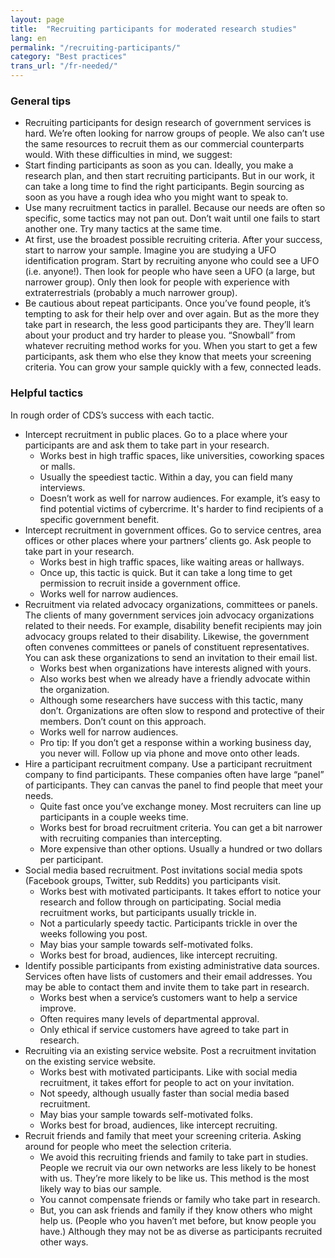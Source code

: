 ```yaml
---
layout: page
title:  "Recruiting participants for moderated research studies"
lang: en
permalink: "/recruiting-participants/"
category: "Best practices"
trans_url: "/fr-needed/"
---
```


### General tips
* Recruiting participants for design research of government services is hard. We’re often looking for narrow groups of people. We also can’t use the same resources to recruit them as our commercial counterparts would. With these difficulties in mind, we suggest:
* Start finding participants as soon as you can. Ideally, you make a research plan, and then start recruiting participants. But in our work, it can take a long time to find the right participants. Begin sourcing as soon as you have a rough idea who you might want to speak to.
* Use many recruitment tactics in parallel. Because our needs are often so specific, some tactics may not pan out. Don’t wait until one fails to start another one. Try many tactics at the same time.
* At first, use the broadest possible recruiting criteria. After your success, start to narrow your sample. Imagine you are studying a UFO identification program. Start by recruiting anyone who could see a UFO (i.e. anyone!). Then look for people who have seen a UFO (a large, but narrower group). Only then look for people with experience with extraterrestrials (probably a much narrower group).
* Be cautious about repeat participants. Once you’ve found people, it’s tempting to ask for their help over and over again. But as the more they take part in research, the less good participants they are. They’ll learn about your product and try harder to please you.
“Snowball” from whatever recruiting method works for you. When you start to get a few participants, ask them who else they know that meets your screening criteria. You can grow your sample quickly with a few, connected leads.

### Helpful tactics
In rough order of CDS’s success with each tactic.

* Intercept recruitment in public places. Go to a place where your participants are and ask them to take part in your research.
  * Works best in high traffic spaces, like universities, coworking spaces or malls.
  * Usually the speediest tactic. Within a day, you can field many interviews.
  * Doesn’t work as well for narrow audiences. For example, it’s easy to find potential victims of cybercrime. It's harder to find recipients of a specific government benefit.
* Intercept recruitment in government offices. Go to service centres, area offices or other places where your partners’ clients go. Ask people to take part in your research.
  * Works best in high traffic spaces, like waiting areas or hallways.
  * Once up, this tactic is quick. But it can take a long time to get permission to recruit inside a government office.
  * Works well for narrow audiences.
* Recruitment via related advocacy organizations, committees or panels. The clients of many government services join advocacy organizations related to their needs. For example, disability benefit recipients may join advocacy groups related to their disability. Likewise, the government often convenes committees or panels of constituent representatives. You can ask these organizations to send an invitation to their email list.
  * Works best when organizations have interests aligned with yours.
  * Also works best when we already have a friendly advocate within the organization.
  * Although some researchers have success with this tactic, many don’t. Organizations are often slow to respond and protective of their members. Don’t count on this approach.
  * Works well for narrow audiences.
  * Pro tip: If you don’t get a response within a working business day, you never will. Follow up via phone and move onto other leads.
* Hire a participant recruitment company. Use a participant recruitment company to find participants. These companies often have large “panel” of participants. They can canvas the panel to find people that meet your needs.
  * Quite fast once you’ve exchange money. Most recruiters can line up participants in a couple weeks time.
  * Works best for broad recruitment criteria. You can get a bit narrower with recruiting companies than intercepting.
  * More expensive than other options. Usually a hundred or two dollars per participant.
* Social media based recruitment. Post invitations social media spots (Facebook groups, Twitter, sub Reddits) you participants visit.
  * Works best with motivated participants. It takes effort to notice your research and follow through on participating. Social media recruitment works, but participants usually trickle in.
  * Not a particularly speedy tactic. Participants trickle in over the weeks following you post.
  * May bias your sample towards self-motivated folks.
  * Works best for broad, audiences, like intercept recruiting.
* Identify possible participants from existing administrative data sources. Services often have lists of customers and their email addresses. You may be able to contact them and invite them to take part in research.
  * Works best when a service’s customers want to help a service improve.
  * Often requires many levels of departmental approval.  
  * Only ethical if service customers have agreed to take part in research.
* Recruiting via an existing service website. Post a recruitment invitation on the existing service website.
  * Works best with motivated participants. Like with social media recruitment, it takes effort for people to act on your invitation.
  * Not speedy, although usually faster than social media based recruitment.
  * May bias your sample towards self-motivated folks.
  * Works best for broad, audiences, like intercept recruiting.
* Recruit friends and family that meet your screening criteria. Asking around for people who meet the selection criteria.
  * We avoid this recruiting friends and family to take part in studies. People we recruit via our own networks are less likely to be honest with us. They’re more likely to be like us. This method is the most likely way to bias our sample.
  * You cannot compensate friends or family who take part in research.
  * But, you can ask friends and family if they know others who might help us. (People who you haven’t met before, but know people you have.) Although they may not be as diverse as participants recruited other ways.
